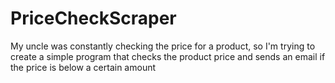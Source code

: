# PriceCheckScraper
My uncle was constantly checking the price for a product, so I'm trying to create a simple program that checks the product price and sends an email if the price is below a certain amount
